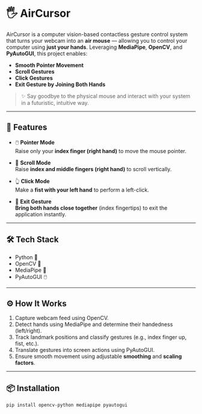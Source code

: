 # 🖐️ AirCursor

AirCursor is a computer vision-based contactless gesture control system that turns your webcam into an **air mouse** — allowing you to control your computer using **just your hands**. Leveraging **MediaPipe**, **OpenCV**, and **PyAutoGUI**, this project enables:

- **Smooth Pointer Movement**
- **Scroll Gestures**
- **Click Gestures**
- **Exit Gesture by Joining Both Hands**

> ✨ Say goodbye to the physical mouse and interact with your system in a futuristic, intuitive way.

---

## 🎯 Features

- 🖱️ **Pointer Mode**  
  Raise only your **index finger (right hand)** to move the mouse pointer.

- 🔄 **Scroll Mode**  
  Raise **index and middle fingers (right hand)** to scroll vertically.

- 👆 **Click Mode**  
  Make a **fist with your left hand** to perform a left-click.

- 🙌 **Exit Gesture**  
  **Bring both hands close together** (index fingertips) to exit the application instantly.

---

## 🛠️ Tech Stack

- Python 🐍
- OpenCV 🎥
- MediaPipe 🤖
- PyAutoGUI 🖱️

---

## ⚙️ How It Works

1. Capture webcam feed using OpenCV.
2. Detect hands using MediaPipe and determine their handedness (left/right).
3. Track landmark positions and classify gestures (e.g., index finger up, fist, etc.).
4. Translate gestures into screen actions using PyAutoGUI.
5. Ensure smooth movement using adjustable **smoothing** and **scaling factors**.

---

## 📦 Installation

```bash
pip install opencv-python mediapipe pyautogui
